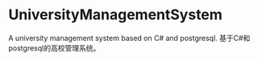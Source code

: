 # UniversityManagementSystem
A university management system based on C# and postgresql. 基于C#和postgresql的高校管理系统。
